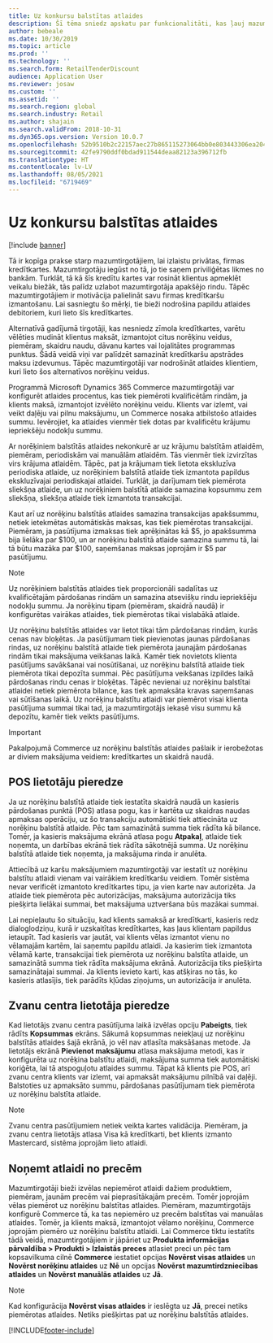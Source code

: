 ```yaml
---
title: Uz konkursu balstītas atlaides
description: Šī tēma sniedz apskatu par funkcionalitāti, kas ļauj mazumtirgotājiem konfigurēt atlaides noteiktiem norēķinu veidiem.
author: bebeale
ms.date: 10/30/2019
ms.topic: article
ms.prod: ''
ms.technology: ''
ms.search.form: RetailTenderDiscount
audience: Application User
ms.reviewer: josaw
ms.custom: ''
ms.assetid: ''
ms.search.region: global
ms.search.industry: Retail
ms.author: shajain
ms.search.validFrom: 2018-10-31
ms.dyn365.ops.version: Version 10.0.7
ms.openlocfilehash: 52b9510b2c22157aec27b865115273064bb0e803443306ea20468b93a2ea3ca7
ms.sourcegitcommit: 42fe9790ddf0bdad911544deaa82123a396712fb
ms.translationtype: HT
ms.contentlocale: lv-LV
ms.lasthandoff: 08/05/2021
ms.locfileid: "6719469"
---
```

# <a name="tender-based-discounts"></a>Uz konkursu balstītas atlaides

[!include [banner](includes/banner.md)]


Tā ir kopīga prakse starp mazumtirgotājiem, lai izlaistu privātas, firmas kredītkartes. Mazumtirgotāju iegūst no tā, jo tie saņem priviliģētas likmes no bankām. Turklāt, tā kā šīs kredītu kartes var rosināt klientus apmeklēt veikalu biežāk, tās palīdz uzlabot mazumtirgotāja apakšējo rindu. Tāpēc mazumtirgotājiem ir motivācija palielināt savu firmas kredītkaršu izmantošanu. Lai sasniegtu šo mērķi, tie bieži nodrošina papildu atlaides debitoriem, kuri lieto šīs kredītkartes.

Alternatīvā gadījumā tirgotāji, kas nesniedz zīmola kredītkartes, varētu vēlēties mudināt klientus maksāt, izmantojot citus norēķinu veidus, piemēram, skaidru naudu, dāvanu kartes vai lojalitātes programmas punktus. Šādā veidā viņi var palīdzēt samazināt kredītkaršu apstrādes maksu izdevumus. Tāpēc mazumtirgotāji var nodrošināt atlaides klientiem, kuri lieto šos alternatīvos norēķinu veidus.

Programmā Microsoft Dynamics 365 Commerce mazumtirgotāji var konfigurēt atlaides procentus, kas tiek piemēroti kvalificētām rindām, ja klients maksā, izmantojot izvēlēto norēķinu veidu. Klients var izlemt, vai veikt daļēju vai pilnu maksājumu, un Commerce nosaka atbilstošo atlaides summu. Ievērojiet, ka atlaides vienmēr tiek dotas par kvalificētu krājumu iepriekšēju nodokļu summu.

Ar norēķiniem balstītās atlaides nekonkurē ar uz krājumu balstītām atlaidēm, piemēram, periodiskām vai manuālām atlaidēm. Tās vienmēr tiek izvirzītas virs krājuma atlaidēm. Tāpēc, pat ja krājumam tiek lietota ekskluzīva periodiska atlaide, uz norēķiniem balstītā atlaide tiek izmantota papildus ekskluzīvajai periodiskajai atlaidei. Turklāt, ja darījumam tiek piemērota sliekšņa atlaide, un uz norēķiniem balstītā atlaide samazina kopsummu zem sliekšņa, sliekšņa atlaide tiek izmantota transakcijai.

Kaut arī uz norēķinu balstītās atlaides samazina transakcijas apakšsummu, netiek ietekmētas automātiskās maksas, kas tiek piemērotas transakcijai. Piemēram, ja pasūtījuma izmaksas tiek aprēķinātas kā $5, jo apakšsumma bija lielāka par $100, un ar norēķinu balstītā atlaide samazina summu tā, lai tā būtu mazāka par $100, saņemšanas maksas joprojām ir $5 par pasūtījumu.


> [!NOTE]
> Uz norēķiniem balstītās atlaides tiek proporcionāli sadalītas uz kvalificētajām pārdošanas rindām un samazina atsevišķu rindu iepriekšēju nodokļu summu. Ja norēķinu tipam (piemēram, skaidrā naudā) ir konfigurētas vairākas atlaides, tiek piemērotas tikai vislabākā atlaide.

Uz norēķinu balstītās atlaides var lietot tikai tām pārdošanas rindām, kurās cenas nav bloķētas. Ja pasūtījumam tiek pievienotas jaunas pārdošanas rindas, uz norēķinu balstītā atlaide tiek piemērota jaunajām pārdošanas rindām tikai maksājuma veikšanas laikā. Kamēr tiek novietots klienta pasūtījums savākšanai vai nosūtīšanai, uz norēķinu balstītā atlaide tiek piemērota tikai depozīta summai. Pēc pasūtījuma veikšanas izpildes laikā pārdošanas rindu cenas ir bloķētas. Tāpēc nevienai uz norēķinu balstītai atlaidei netiek piemērota bilance, kas tiek apmaksāta kravas saņemšanas vai sūtīšanas laikā. Uz norēķinu balstītu atlaidi var piemērot visai klienta pasūtījuma summai tikai tad, ja mazumtirgotājs iekasē visu summu kā depozītu, kamēr tiek veikts pasūtījums.

> [!IMPORTANT]
> Pakalpojumā Commerce uz norēķinu balstītās atlaides pašlaik ir ierobežotas ar diviem maksājuma veidiem: kredītkartes un skaidrā naudā.

## <a name="pos-user-experience"></a>POS lietotāju pieredze

Ja uz norēķinu balstītā atlaide tiek iestatīta skaidrā naudā un kasieris pārdošanas punktā (POS) atlasa pogu, kas ir kartēta uz skaidras naudas apmaksas operāciju, uz šo transakciju automātiski tiek attiecināta uz norēķinu balstītā atlaide. Pēc tam samazinātā summa tiek rādīta kā bilance. Tomēr, ja kasieris maksājuma ekrānā atlasa pogu **Atpakaļ**, atlaide tiek noņemta, un darbības ekrānā tiek rādīta sākotnējā summa. Uz norēķinu balstītā atlaide tiek noņemta, ja maksājuma rinda ir anulēta.

Attiecībā uz karšu maksājumiem mazumtirgotāji var iestatīt uz norēķinu balstītu atlaidi vienam vai vairākiem kredītkaršu veidiem. Tomēr sistēma nevar verificēt izmantoto kredītkartes tipu, ja vien karte nav autorizēta. Ja atlaide tiek piemērota pēc autorizācijas, maksājuma autorizācija tiks piešķirta lielākai summai, bet maksājuma uztveršana būs mazākai summai.

Lai nepieļautu šo situāciju, kad klients samaksā ar kredītkarti, kasieris redz dialoglodziņu, kurā ir uzskaitītas kredītkartes, kas ļaus klientam papildus ietaupīt. Tad kasieris var jautāt, vai klients vēlas izmantot vienu no vēlamajām kartēm, lai saņemtu papildu atlaidi. Ja kasierim tiek izmantota vēlamā karte, transakcijai tiek piemērota uz norēķinu balstīta atlaide, un samazinātā summa tiek rādīta maksājuma ekrānā. Autorizācija tiks piešķirta samazinātajai summai. Ja klients ievieto karti, kas atšķiras no tās, ko kasieris atlasījis, tiek parādīts kļūdas ziņojums, un autorizācija ir anulēta.


## <a name="call-center-user-experience"></a>Zvanu centra lietotāja pieredze

Kad lietotājs zvanu centra pasūtījuma laikā izvēlas opciju **Pabeigts**, tiek rādīts **Kopsummas** ekrāns. Sākumā kopsummas neiekļauj uz norēķinu balstītās atlaides šajā ekrānā, jo vēl nav atlasīta maksāšanas metode. Ja lietotājs ekrānā **Pievienot maksājumu** atlasa maksājuma metodi, kas ir konfigurēta uz norēķina balstītu atlaidi, maksājuma summa tiek automātiski koriģēta, lai tā atspoguļotu atlaides summu. Tāpat kā klients pie POS, arī zvanu centra klients var izlemt, vai apmaksāt maksājumu pilnībā vai daļēji. Balstoties uz apmaksāto summu, pārdošanas pasūtījumam tiek piemērota uz norēķinu balstīta atlaide.

> [!NOTE]
> Zvanu centra pasūtījumiem netiek veikta kartes validācija. Piemēram, ja zvanu centra lietotājs atlasa Visa kā kredītkarti, bet klients izmanto Mastercard, sistēma joprojām lieto atlaidi.

## <a name="exclude-items-from-discounts"></a>Noņemt atlaidi no precēm

Mazumtirgotāji bieži izvēlas nepiemērot atlaidi dažiem produktiem, piemēram, jaunām precēm vai pieprasītākajām precēm. Tomēr joprojām vēlas piemērot uz norēķinu balstītas atlaides. Piemēram, mazumtirgotājs konfigurē Commerce tā, ka tas nepiemēro uz precēm balstītas vai manuālas atlaides. Tomēr, ja klients maksā, izmantojot vēlamo norēķinu, Commerce joprojām piemēro uz norēķinu balstītu atlaidi. Lai Commerce tiktu iestatīts tādā veidā, mazumtirgotājiem ir jāpāriet uz **Produkta informācijas pārvaldība > Produkti > Izlaistās preces** atlasiet preci un pēc tam kopsavilkuma cilnē **Commerce** iestatiet opcijas **Novērst visas atlaides** un **Novērst norēķinu atlaides** uz **Nē** un opcijas **Novērst mazumtirdzniecības atlaides** un **Novērst manuālās atlaides** uz **Jā**.

> [!NOTE]
> Kad konfigurācija **Novērst visas atlaides** ir ieslēgta uz **Jā**, precei netiks piemērotas atlaides. Netiks piešķirtas pat uz norēķinu balstītās atlaides.


[!INCLUDE[footer-include](../includes/footer-banner.md)]